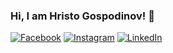 ### Hi, I am Hristo Gospodinov! 👋

[![Facebook](https://img.shields.io/badge/-Facebook-00B2FF?style=flat-square&logo=Facebook&logoColor=white)](https://www.facebook.com/hristo.valeriev/)
[![Instagram](https://img.shields.io/badge/-Instagram-e4405f?style=flat-square&logo=Instagram&logoColor=white)](https://www.instagram.com/hristovaleriev/) 
[![LinkedIn](https://img.shields.io/badge/-LinkedIn-0e76a8?style=flat-square&logo=Linkedin&logoColor=white)](https://www.linkedin.com/in/hristo-gospodinov-4216709a/) 
<!--
**hristogospodinov/hristogospodinov** is a ✨ _special_ ✨ repository because its `README.md` (this file) appears on your GitHub profile.

Here are some ideas to get you started:

- 🔭 I’m currently working on ...
- 🌱 I’m currently learning ...
- 👯 I’m looking to collaborate on ...
- 🤔 I’m looking for help with ...
- 💬 Ask me about ...
- 📫 How to reach me: ...
- 😄 Pronouns: ...
- ⚡ Fun fact: ...
-->
